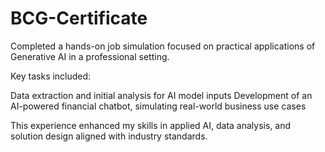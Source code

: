 # BCG-Certificate
Completed a hands-on job simulation focused on practical applications of Generative AI in a professional setting.

Key tasks included: 

Data extraction and initial analysis for AI model inputs 
Development of an AI-powered financial chatbot, simulating real-world business use cases 

This experience enhanced my skills in applied AI, data analysis, and solution design aligned with industry standards.
